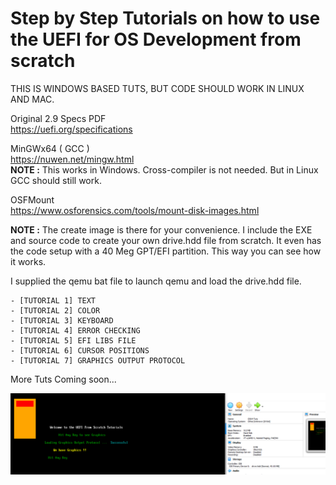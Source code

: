 # Step by Step Tutorials on how to use the UEFI for OS Development from scratch

THIS IS WINDOWS BASED TUTS, BUT CODE SHOULD WORK IN LINUX AND MAC.  

Original 2.9 Specs PDF  
https://uefi.org/specifications 

MinGWx64 ( GCC )  
https://nuwen.net/mingw.html  
**NOTE :** This works in Windows. Cross-compiler is not needed. But in Linux GCC should still work.  

OSFMount  
https://www.osforensics.com/tools/mount-disk-images.html  

**NOTE :** The create image is there for your convenience. I include the EXE and source code to create your own drive.hdd file from scratch. It even has the code setup with a 40 Meg GPT/EFI partition. This way you can see how it works.  

I supplied the qemu bat file to launch qemu and load the drive.hdd file.  

    - [TUTORIAL 1] TEXT  
    - [TUTORIAL 2] COLOR  
    - [TUTORIAL 3] KEYBOARD  
    - [TUTORIAL 4] ERROR CHECKING  
    - [TUTORIAL 5] EFI LIBS FILE 
    - [TUTORIAL 6] CURSOR POSITIONS 
    - [TUTORIAL 7] GRAPHICS OUTPUT PROTOCOL   

More Tuts Coming soon...  


![Current Progress](progress.png)  


